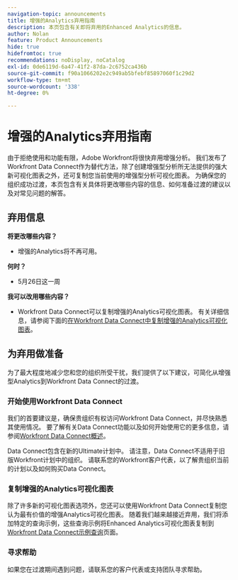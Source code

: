 ```yaml
---
navigation-topic: announcements
title: 增强的Analytics弃用指南
description: 本页包含有关即将弃用的Enhanced Analytics的信息。
author: Nolan
feature: Product Announcements
hide: true
hidefromtoc: true
recommendations: noDisplay, noCatalog
exl-id: 0de6119d-6a47-41f2-87da-2c6752ca436b
source-git-commit: f90a1066202e2c949ab5bfebf85897060f1c29d2
workflow-type: tm+mt
source-wordcount: '338'
ht-degree: 0%

---
```


# 增强的Analytics弃用指南

由于拒绝使用和功能有限，Adobe Workfront将很快弃用增强分析。 我们发布了Workfront Data Connect作为替代方法，除了创建增强型分析所无法提供的强大新可视化图表之外，还可复制您当前使用的增强型分析可视化图表。 为确保您的组织成功过渡，本页包含有关具体将更改哪些内容的信息、如何准备过渡的建议以及对常见问题的解答。

## 弃用信息

**将更改哪些内容？**

* 增强的Analytics将不再可用。

**何时？**

* 5月26日这一周

**我可以改用哪些内容？**

* Workfront Data Connect可以复制增强的Analytics可视化图表。 有关详细信息，请参阅下面的[在Workfront Data Connect中复制增强的Analytics可视化图表](#replicate-enhanced-analytics-visualizations-in-workfront-data-connect)。

## 为弃用做准备

为了最大程度地减少您和您的组织所受干扰，我们提供了以下建议，可简化从增强型Analytics到Workfront Data Connect的过渡。

### 开始使用Workfront Data Connect

我们的首要建议是，确保贵组织有权访问Workfront Data Connect，并尽快熟悉其使用情况。 要了解有关Data Connect功能以及如何开始使用它的更多信息，请参阅[Workfront Data Connect概述](/help/quicksilver/reports-and-dashboards/data-lake/data-lake-overview.md)。

Data Connect包含在新的Ultimate计划<!--, and can be purchased as an add-on to the new Select and Prime plans-->中。 请注意，Data Connect不适用于旧版Workfront计划中的组织。 请联系您的Workfront客户代表，以了解贵组织当前的计划以及如何购买Data Connect。

### 复制增强的Analytics可视化图表

除了许多新的可视化图表选项外，您还可以使用Workfront Data Connect复制您认为最有价值的增强Analytics可视化图表。 随着我们越来越接近弃用，我们将添加特定的查询示例，这些查询示例将Enhanced Analytics可视化图表复制到[Workfront Data Connect示例查询](/help/quicksilver/reports-and-dashboards/data-lake/basic-query-examples.md)页面。

### 寻求帮助

如果您在过渡期间遇到问题，请联系您的客户代表或支持团队寻求帮助。

<!--
## FAQ

+++ Will I be able to continue using Enhanced Analytics after the deprecation?

No, it will be completely removed from the application.
+++

+++ What do I do if my organization is on a legacy Workfront plan but I want to use Data Connect?

Contact your account representative about moving to one of the new Workfront plans.
+++
-->

